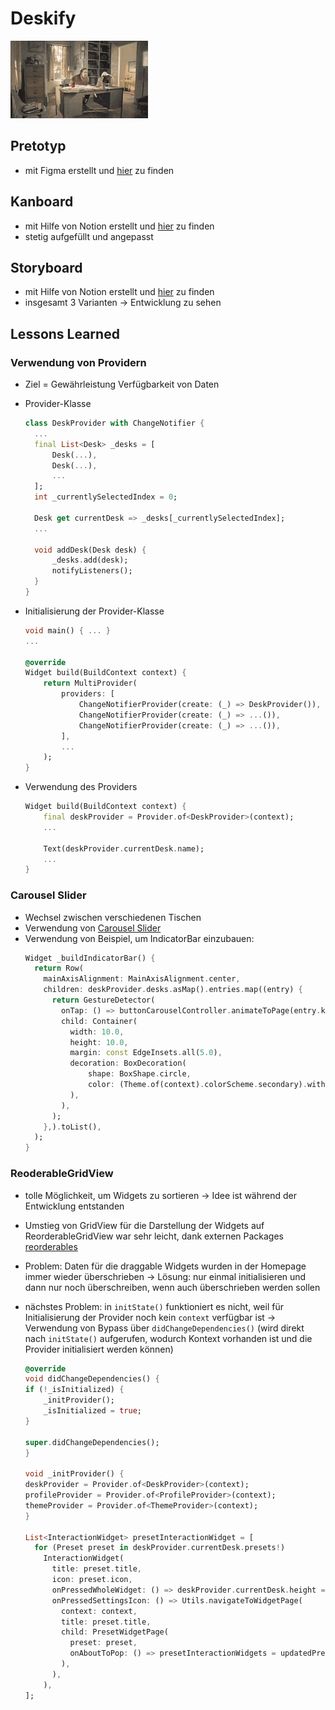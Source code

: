 # Deskify

![](./table-flip-mess.gif)

## Pretotyp

- mit Figma erstellt und [hier](https://www.figma.com/file/FN3ZSl7ccE4fye27Pu3vv3/Deskify---Pretotyp?type=design&node-id=0-1&t=vEo29yGKSYGOo5gN-0) zu finden

## Kanboard

- mit Hilfe von Notion erstellt und [hier](https://www.notion.so/uni-lucas/Desk-Automation-10b1583714f4440482bbe67a8e326174?pvs=4) zu finden
- stetig aufgefüllt und angepasst

## Storyboard

- mit Hilfe von Notion erstellt und [hier](https://uni-lucas.notion.site/Funktionsanforderungen-an-die-Software-64a872d1aa994bad9923f69d2f497f4b) zu finden
- insgesamt 3 Varianten -> Entwicklung zu sehen

## Lessons Learned

### Verwendung von Providern

- Ziel = Gewährleistung Verfügbarkeit von Daten
- Provider-Klasse

  ```dart
  class DeskProvider with ChangeNotifier {
    ...
    final List<Desk> _desks = [
        Desk(...),
        Desk(...),
        ...
    ];
    int _currentlySelectedIndex = 0;

    Desk get currentDesk => _desks[_currentlySelectedIndex];
    ...

    void addDesk(Desk desk) {
        _desks.add(desk);
        notifyListeners();
    }
  }
  ```

- Initialisierung der Provider-Klasse

  ```dart
  void main() { ... }
  ...

  @override
  Widget build(BuildContext context) {
      return MultiProvider(
          providers: [
              ChangeNotifierProvider(create: (_) => DeskProvider()),
              ChangeNotifierProvider(create: (_) => ...()),
              ChangeNotifierProvider(create: (_) => ...()),
          ],
          ...
      );
  }
  ```

- Verwendung des Providers

  ```dart
  Widget build(BuildContext context) {
      final deskProvider = Provider.of<DeskProvider>(context);
      ...

      Text(deskProvider.currentDesk.name);
      ...
  }
  ```

### Carousel Slider

- Wechsel zwischen verschiedenen Tischen
- Verwendung von [Carousel Slider](https://pub.dev/packages/carousel_slider)
- Verwendung von Beispiel, um IndicatorBar einzubauen:
  ```dart
  Widget _buildIndicatorBar() {
    return Row(
      mainAxisAlignment: MainAxisAlignment.center,
      children: deskProvider.desks.asMap().entries.map((entry) {
        return GestureDetector(
          onTap: () => buttonCarouselController.animateToPage(entry.key),
          child: Container(
            width: 10.0,
            height: 10.0,
            margin: const EdgeInsets.all(5.0),
            decoration: BoxDecoration(
                shape: BoxShape.circle,
                color: (Theme.of(context).colorScheme.secondary).withOpacity(deskProvider.currentlySelectedIndex == entry.key ? 0.9 : 0.3),
            ),
          ),
        );
      },).toList(),
    );
  }
  ```

### ReoderableGridView

- tolle Möglichkeit, um Widgets zu sortieren -> Idee ist während der Entwicklung entstanden
- Umstieg von GridView für die Darstellung der Widgets auf ReorderableGridView war sehr leicht, dank externen Packages [reorderables](https://pub.dev/packages/reorderables)
- Problem: Daten für die draggable Widgets wurden in der Homepage immer wieder überschrieben
  -> Lösung: nur einmal initialisieren und dann nur noch überschreiben, wenn auch überschrieben werden sollen
- nächstes Problem: in `initState()` funktioniert es nicht, weil für Initialisierung der Provider noch kein `context` verfügbar ist
  -> Verwendung von Bypass über `didChangeDependencies()` (wird direkt nach `initState()` aufgerufen, wodurch Kontext vorhanden ist und die Provider initialisiert werden können)

  ```dart
  @override
  void didChangeDependencies() {
  if (!_isInitialized) {
      _initProvider();
      _isInitialized = true;
  }

  super.didChangeDependencies();
  }

  void _initProvider() {
  deskProvider = Provider.of<DeskProvider>(context);
  profileProvider = Provider.of<ProfileProvider>(context);
  themeProvider = Provider.of<ThemeProvider>(context);
  }

  List<InteractionWidget> presetInteractionWidget = [
    for (Preset preset in deskProvider.currentDesk.presets!)
      InteractionWidget(
        title: preset.title,
        icon: preset.icon,
        onPressedWholeWidget: () => deskProvider.currentDesk.height = preset.targetHeight,
        onPressedSettingsIcon: () => Utils.navigateToWidgetPage(
          context: context,
          title: preset.title,
          child: PresetWidgetPage(
            preset: preset,
            onAboutToPop: () => presetInteractionWidgets = updatedPresetInteractionWidgets,
          ),
        ),
      ),
  ];
  ```

